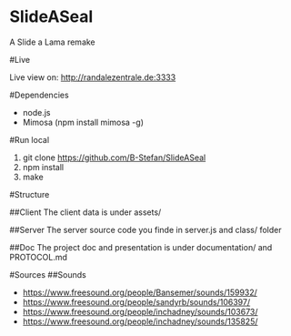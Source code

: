 SlideASeal
==========

A Slide a Lama remake

#Live

Live view on:  http://randalezentrale.de:3333


#Dependencies
* node.js
* Mimosa (npm install mimosa -g)

#Run local
1. git clone https://github.com/B-Stefan/SlideASeal
2. npm install
3. make

#Structure

##Client
The client data is under assets/

##Server
The server source code you finde in server.js and class/ folder

##Doc
The project doc and presentation is under documentation/
and PROTOCOL.md


#Sources
##Sounds
* https://www.freesound.org/people/Bansemer/sounds/159932/
* https://www.freesound.org/people/sandyrb/sounds/106397/
* https://www.freesound.org/people/inchadney/sounds/103673/
* https://www.freesound.org/people/inchadney/sounds/135825/
